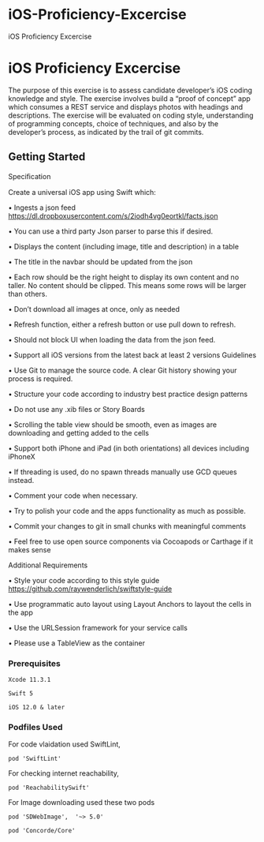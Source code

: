 # iOS-Proficiency-Excercise
iOS Proficiency Excercise


# iOS Proficiency Excercise

The purpose of this exercise is to assess candidate developer’s iOS coding knowledge and style. The exercise involves build a “proof of concept” app which consumes a REST service and displays photos with headings and descriptions. The exercise will be evaluated on coding style, understanding of programming concepts, choice of techniques, and also by the developer’s process, as indicated by the trail of git commits.

## Getting Started

Speciﬁcation

Create a universal iOS app using Swift which:

• Ingests a json feed https://dl.dropboxusercontent.com/s/2iodh4vg0eortkl/facts.json

• You can use a third party Json parser to parse this if desired.

• Displays the content (including image, title and description) in a table

• The title in the navbar should be updated from the json

• Each row should be the right height to display its own content and no taller. No content should be clipped. This means some rows will be larger than others.

• Don’t download all images at once, only as needed

• Refresh function, either a refresh button or use pull down to refresh.

• Should not block UI when loading the data from the json feed.

• Support all iOS versions from the latest back at least 2 versions Guidelines

• Use Git to manage the source code. A clear Git history showing your process is required.

• Structure your code according to industry best practice design patterns

• Do not use any .xib files or Story Boards

• Scrolling the table view should be smooth, even as images are downloading and getting added to the cells

• Support both iPhone and iPad (in both orientations) all devices including iPhoneX

• If threading is used, do no spawn threads manually use GCD queues instead.

• Comment your code when necessary.

• Try to polish your code and the apps functionality as much as possible.

• Commit your changes to git in small chunks with meaningful comments

• Feel free to use open source components via Cocoapods or Carthage if it makes sense

Additional Requirements

• Style your code according to this style guide https://github.com/raywenderlich/swiftstyle-guide

• Use programmatic auto layout using Layout Anchors to layout the cells in the app

• Use the URLSession framework for your service calls

• Please use a TableView as the container

### Prerequisites

```
Xcode 11.3.1
```
```
Swift 5
```
```
iOS 12.0 & later
```

### Podfiles Used

For code vlaidation used SwiftLint,
```
pod 'SwiftLint'
```

For checking internet reachability,
```
pod 'ReachabilitySwift'
```

For Image downloading used these two pods
```
pod 'SDWebImage',  '~> 5.0'
```
```
pod 'Concorde/Core'
```

